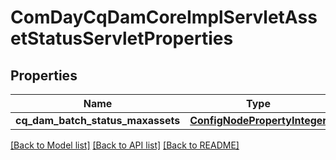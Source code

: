 # ComDayCqDamCoreImplServletAssetStatusServletProperties

## Properties
Name | Type | Description | Notes
------------ | ------------- | ------------- | -------------
**cq_dam_batch_status_maxassets** | [**ConfigNodePropertyInteger**](ConfigNodePropertyInteger.md) |  | [optional] 

[[Back to Model list]](../README.md#documentation-for-models) [[Back to API list]](../README.md#documentation-for-api-endpoints) [[Back to README]](../README.md)



